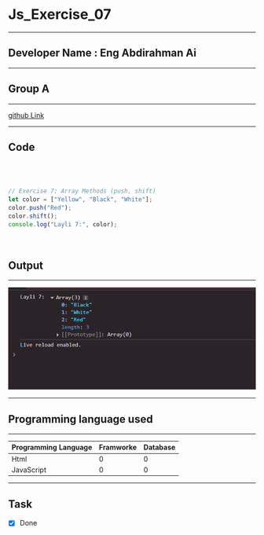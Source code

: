 
 # Js_Exercise_07
 
 ***
 
 ## Developer Name : Eng Abdirahman Ai
 
 ***
 
 ## Group A
 
 ***
 [github Link](https://github.com/engai2025/All-js)
 
 ***
 
 ## Code
 
 ~~~ Javascript
 


// Exercise 7: Array Methods (push, shift)
let color = ["Yellow", "Black", "White"];
color.push("Red");
color.shift();
console.log("Layli 7:", color);


 
 
 ~~~
 
 
  
 
 ## Output
 
 ***
 ![Output The Code](../07-Exercise/Assets/Capture.PNG)
 ***
 
  
 
 ## Programming language used
 
 ***
 
 |Programming Language |Framworke | Database
 |:-------------------|:----------|:--------
 |Html                |0          |0
 |JavaScript          |0          |0
 
 ***
 
 ## Task
 
 - [x] Done
 